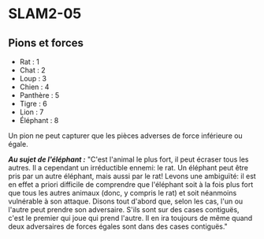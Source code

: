 # SLAM2-05
## Pions et forces

* Rat : 1
* Chat : 2
* Loup : 3
* Chien : 4
* Panthère : 5
* Tigre : 6
* Lion : 7
* Éléphant : 8

Un pion ne peut capturer que les pièces adverses de force inférieure ou égale.

**_Au sujet de l'éléphant :_** "C'est l'animal le plus fort, il peut écraser tous les autres. Il a cependant un irréductible ennemi: le rat. Un éléphant peut être pris par un autre éléphant, mais aussi par le rat! Levons une ambiguïté: il est en effet a priori difficile de comprendre que l'éléphant soit à la fois plus fort que tous les autres animaux (donc, y compris le rat) et soit néanmoins vulnérable à son attaque. Disons tout d'abord que, selon les cas, l'un ou l'autre peut prendre son adversaire. S'ils sont sur des cases contiguës, c'est le premier qui joue qui prend l'autre. Il en ira toujours de même quand deux adversaires de forces égales sont dans des cases contiguës."
